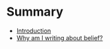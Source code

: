 # Summary

* [Introduction](README.md)
* [Why am I writing about belief?](why-am-i-writing-about-belief.md)

